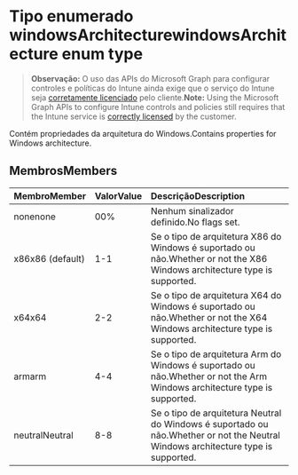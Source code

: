 # <a name="windowsarchitecture-enum-type"></a><span data-ttu-id="0e9c4-101">Tipo enumerado windowsArchitecture</span><span class="sxs-lookup"><span data-stu-id="0e9c4-101">windowsArchitecture enum type</span></span>

> <span data-ttu-id="0e9c4-102">**Observação:** O uso das APIs do Microsoft Graph para configurar controles e políticas do Intune ainda exige que o serviço do Intune seja [corretamente licenciado](https://go.microsoft.com/fwlink/?linkid=839381) pelo cliente.</span><span class="sxs-lookup"><span data-stu-id="0e9c4-102">**Note:** Using the Microsoft Graph APIs to configure Intune controls and policies still requires that the Intune service is [correctly licensed](https://go.microsoft.com/fwlink/?linkid=839381) by the customer.</span></span>

<span data-ttu-id="0e9c4-103">Contém propriedades da arquitetura do Windows.</span><span class="sxs-lookup"><span data-stu-id="0e9c4-103">Contains properties for Windows architecture.</span></span>
## <a name="members"></a><span data-ttu-id="0e9c4-104">Membros</span><span class="sxs-lookup"><span data-stu-id="0e9c4-104">Members</span></span>
|<span data-ttu-id="0e9c4-105">Membro</span><span class="sxs-lookup"><span data-stu-id="0e9c4-105">Member</span></span>|<span data-ttu-id="0e9c4-106">Valor</span><span class="sxs-lookup"><span data-stu-id="0e9c4-106">Value</span></span>|<span data-ttu-id="0e9c4-107">Descrição</span><span class="sxs-lookup"><span data-stu-id="0e9c4-107">Description</span></span>|
|:---|:---|:---|
|<span data-ttu-id="0e9c4-108">none</span><span class="sxs-lookup"><span data-stu-id="0e9c4-108">none</span></span>|<span data-ttu-id="0e9c4-109">0</span><span class="sxs-lookup"><span data-stu-id="0e9c4-109">0%</span></span>|<span data-ttu-id="0e9c4-110">Nenhum sinalizador definido.</span><span class="sxs-lookup"><span data-stu-id="0e9c4-110">No flags set.</span></span>|
|<span data-ttu-id="0e9c4-111">x86</span><span class="sxs-lookup"><span data-stu-id="0e9c4-111">x86 (default)</span></span>|<span data-ttu-id="0e9c4-112">1</span><span class="sxs-lookup"><span data-stu-id="0e9c4-112">-1</span></span>|<span data-ttu-id="0e9c4-113">Se o tipo de arquitetura X86 do Windows é suportado ou não.</span><span class="sxs-lookup"><span data-stu-id="0e9c4-113">Whether or not the X86 Windows architecture type is supported.</span></span>|
|<span data-ttu-id="0e9c4-114">x64</span><span class="sxs-lookup"><span data-stu-id="0e9c4-114">x64</span></span>|<span data-ttu-id="0e9c4-115">2</span><span class="sxs-lookup"><span data-stu-id="0e9c4-115">-2</span></span>|<span data-ttu-id="0e9c4-116">Se o tipo de arquitetura X64 do Windows é suportado ou não.</span><span class="sxs-lookup"><span data-stu-id="0e9c4-116">Whether or not the X64 Windows architecture type is supported.</span></span>|
|<span data-ttu-id="0e9c4-117">arm</span><span class="sxs-lookup"><span data-stu-id="0e9c4-117">arm</span></span>|<span data-ttu-id="0e9c4-118">4</span><span class="sxs-lookup"><span data-stu-id="0e9c4-118">-4</span></span>|<span data-ttu-id="0e9c4-119">Se o tipo de arquitetura Arm do Windows é suportado ou não.</span><span class="sxs-lookup"><span data-stu-id="0e9c4-119">Whether or not the Arm Windows architecture type is supported.</span></span>|
|<span data-ttu-id="0e9c4-120">neutral</span><span class="sxs-lookup"><span data-stu-id="0e9c4-120">Neutral</span></span>|<span data-ttu-id="0e9c4-121">8</span><span class="sxs-lookup"><span data-stu-id="0e9c4-121">-8</span></span>|<span data-ttu-id="0e9c4-122">Se o tipo de arquitetura Neutral do Windows é suportado ou não.</span><span class="sxs-lookup"><span data-stu-id="0e9c4-122">Whether or not the Neutral Windows architecture type is supported.</span></span>|








